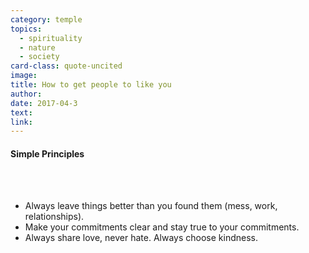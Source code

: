 ```yaml
---
category: temple
topics:
  - spirituality
  - nature
  - society
card-class: quote-uncited
image:
title: How to get people to like you
author:
date: 2017-04-3
text:
link:
---
```

#### Simple Principles
<br>
<br>

* Always leave things better than you found them (mess, work, relationships).
* Make your commitments clear and stay true to your commitments.
* Always share love, never hate. Always choose kindness.
